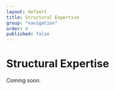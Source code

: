 ```yaml
---
layout: default
title: Structural Expertise
group: "navigation"
order: 4
published: false
---
```


# Structural Expertise
Coming soon.
